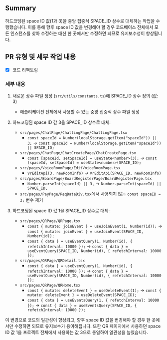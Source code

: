 ## Summary
하드코딩된 space ID 값(1과 3)을 중앙 집중식 SPACE_ID 상수로 대체하는 작업을 수행했습니다. 이를 통해 향후 space ID 값을 변경해야 할 경우 코드베이스 전체에서 모든 인스턴스를 찾아 수정하는 대신 한 곳에서만 수정하면 되므로 유지보수성이 향상됩니다.

## PR 유형 및 세부 작업 내용
- [x] 코드 리팩토링

### 세부 내용
1. 새로운 상수 파일 생성 (`src/utils/constants.ts`)에 SPACE_ID 상수 정의 (값: 3)
   - 애플리케이션 전체에서 사용할 수 있는 중앙 집중식 상수 파일 생성

2. 하드코딩된 space ID 값 3을 SPACE_ID 상수로 대체:
   - `src/pages/ChatPage/ChattingPage/ChattingPage.tsx`
     - `const spaceId = Number(localStorage.getItem("spaceId")) || 3;` → `const spaceId = Number(localStorage.getItem("spaceId")) || SPACE_ID;`
   - `src/pages/ChatPage/ChatCreatePage/ChatCreatePage.tsx`
     - `const [spaceId, setSpaceId] = useState<number>(3);` → `const [spaceId, setSpaceId] = useState<number>(SPACE_ID);`
   - `src/pages/VoiceRoomPage/EditVoiceRoomPage.tsx`
     - `VrEditApi(3, newRoomInfo)` → `VrEditApi(SPACE_ID, newRoomInfo)`
   - `src/pages/BoardPage/BoardRegisterPage/BoardRegisterPage.tsx`
     - `Number.parseInt(spaceId) || 3,` → `Number.parseInt(spaceId) || SPACE_ID,`
   - `src/pages/PayPage/ReqDataDiv.tsx`에서 사용되지 않는 `const spaceID = 3;` 변수 제거

3. 하드코딩된 space ID 값 1을 SPACE_ID 상수로 대체:
   - `src/pages/QRPage/QRPage.tsx`
     - `const { mutate: joinEvent } = useJoinEvent(1, Number(id));` → `const { mutate: joinEvent } = useJoinEvent(SPACE_ID, Number(id));`
     - `const { data } = useEventQuery(1, Number(id), { refetchInterval: 10000 });` → `const { data } = useEventQuery(SPACE_ID, Number(id), { refetchInterval: 10000 });`
   - `src/pages/QRPage/QRDetail.tsx`
     - `const { data } = useEventQuery(1, Number(id), { refetchInterval: 10000 });` → `const { data } = useEventQuery(SPACE_ID, Number(id), { refetchInterval: 10000 });`
   - `src/pages/QRPage/QRHome.tsx`
     - `const { mutate: deleteEvent } = useDeleteEvent(1);` → `const { mutate: deleteEvent } = useDeleteEvent(SPACE_ID);`
     - `const { data } = useEventsQuery(1, { refetchInterval: 10000 });` → `const { data } = useEventsQuery(SPACE_ID, { refetchInterval: 10000 });`

이 변경으로 코드의 일관성이 향상되고, 향후 space ID 값을 변경해야 할 경우 한 곳에서만 수정하면 되므로 유지보수가 용이해집니다. 또한 QR 페이지에서 사용하던 space ID 값 1을 프로젝트 전체에서 사용하는 값 3으로 통일하여 일관성을 높였습니다.
